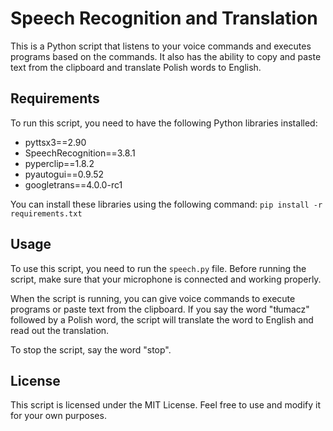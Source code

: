 # Speech Recognition and Translation

This is a Python script that listens to your voice commands and executes programs based on the commands. It also has the ability to copy and paste text from the clipboard and translate Polish words to English.

## Requirements

To run this script, you need to have the following Python libraries installed:

-   pyttsx3==2.90
-   SpeechRecognition==3.8.1
-   pyperclip==1.8.2
-   pyautogui==0.9.52
-   googletrans==4.0.0-rc1

You can install these libraries using the following command:
`pip install -r requirements.txt`

## Usage

To use this script, you need to run the `speech.py` file. Before running the script, make sure that your microphone is connected and working properly.

When the script is running, you can give voice commands to execute programs or paste text from the clipboard. If you say the word "tłumacz" followed by a Polish word, the script will translate the word to English and read out the translation.

To stop the script, say the word "stop".

## License

This script is licensed under the MIT License. Feel free to use and modify it for your own purposes.
